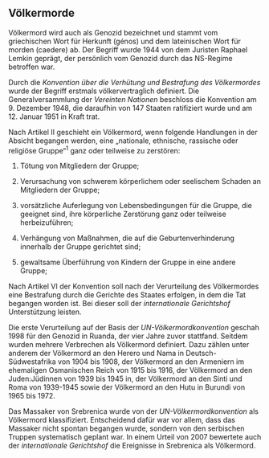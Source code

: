 ## Völkermorde

Völkermord wird auch als Genozid bezeichnet und stammt vom griechischen Wort für Herkunft (génos) und dem lateinischen Wort für morden (caedere) ab. Der Begriff wurde 1944 von dem Juristen Raphael Lemkin geprägt, der persönlich vom Genozid durch das NS-Regime betroffen war.

Durch die _Konvention über die Verhütung und Bestrafung des Völkermordes_ wurde der Begriff erstmals völkervertraglich definiert. Die Generalversammlung der _Vereinten Nationen_ beschloss die Konvention am 9. Dezember 1948, die daraufhin von 147 Staaten ratifiziert wurde und am 12. Januar 1951 in Kraft trat.

Nach Artikel II geschieht ein Völkermord, wenn folgende Handlungen in der Absicht begangen werden, eine „nationale, ethnische, rassische oder religiöse Gruppe“<sup>1</sup> ganz oder teilweise zu zerstören:

1. Tötung von Mitgliedern der Gruppe;

2. Verursachung von schwerem körperlichem oder seelischem Schaden an Mitgliedern der Gruppe;

3. vorsätzliche Auferlegung von Lebensbedingungen für die Gruppe, die geeignet sind, ihre körperliche Zerstörung ganz oder teilweise herbeizuführen;

4. Verhängung von Maßnahmen, die auf die Geburtenverhinderung innerhalb der Gruppe gerichtet sind;

5. gewaltsame Überführung von Kindern der Gruppe in eine andere Gruppe;

Nach Artikel VI der Konvention soll nach der Verurteilung des Völkermordes eine Bestrafung durch die Gerichte des Staates erfolgen, in dem die Tat begangen worden ist. Bei dieser soll der _internationale Gerichtshof_ Unterstützung leisten.

Die erste Verurteilung auf der Basis der _UN-Völkermordkonvention_ geschah 1998 für den Genozid in Ruanda, der vier Jahre zuvor stattfand. Seitdem wurden mehrere Verbrechen als Völkermord definiert. Dazu zählen unter anderem der Völkermord an den Herero und Nama in Deutsch-Südwestafrika von 1904 bis 1908, der Völkermord an den Armeniern im ehemaligen Osmanischen Reich von 1915 bis 1916, der Völkermord an den Juden:Jüdinnen von 1939 bis 1945 in, der Völkermord an den Sinti und Roma von 1939-1945 sowie der Völkermord an den Hutu in Burundi von 1965 bis 1972.

Das Massaker von Srebrenica wurde von der _UN-Völkermordkonvention_ als Völkermord klassifiziert. Entscheidend dafür war vor allem, dass das Massaker nicht spontan begangen wurde, sondern von den serbischen Truppen systematisch geplant war. In einem Urteil von 2007 bewertete auch der _internationale Gerichtshof_ die Ereignisse in Srebrenica als Völkermord.
